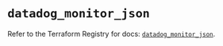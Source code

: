 # `datadog_monitor_json`

Refer to the Terraform Registry for docs: [`datadog_monitor_json`](https://registry.terraform.io/providers/datadog/datadog/3.69.0/docs/resources/monitor_json).
